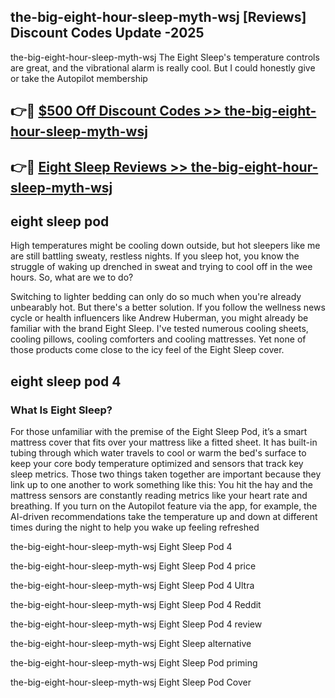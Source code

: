 ## the-big-eight-hour-sleep-myth-wsj [Reviews​] Discount Codes Update -2025

the-big-eight-hour-sleep-myth-wsj The Eight Sleep's temperature controls are great, and the vibrational alarm is really cool. But I could honestly give or take the Autopilot membership

## 👉🔴 [$500 Off Discount Codes >> the-big-eight-hour-sleep-myth-wsj](http://download.freeplayer.one?title=the-big-eight-hour-sleep-myth-wsj&ref=18-ES)

## 👉🔴 [Eight Sleep Reviews >> the-big-eight-hour-sleep-myth-wsj](http://download.freeplayer.one?title=the-big-eight-hour-sleep-myth-wsj&ref=18-ES)

## eight sleep pod

High temperatures might be cooling down outside, but hot sleepers like me are still battling sweaty, restless nights. If you sleep hot, you know the struggle of waking up drenched in sweat and trying to cool off in the wee hours. So, what are we to do?

Switching to lighter bedding can only do so much when you're already unbearably hot. But there's a better solution. If you follow the wellness news cycle or health influencers like Andrew Huberman, you might already be familiar with the brand Eight Sleep. I've tested numerous cooling sheets, cooling pillows, cooling comforters and cooling mattresses. Yet none of those products come close to the icy feel of the Eight Sleep cover.

## eight sleep pod 4

### What Is Eight Sleep?

For those unfamiliar with the premise of the Eight Sleep Pod, it’s a smart mattress cover that fits over your mattress like a fitted sheet. It has built-in tubing through which water travels to cool or warm the bed's surface to keep your core body temperature optimized and sensors that track key sleep metrics. Those two things taken together are important because they link up to one another to work something like this: You hit the hay and the mattress sensors are constantly reading metrics like your heart rate and breathing. If you turn on the Autopilot feature via the app, for example, the AI-driven recommendations take the temperature up and down at different times during the night to help you wake up feeling refreshed

the-big-eight-hour-sleep-myth-wsj Eight Sleep Pod 4

the-big-eight-hour-sleep-myth-wsj Eight Sleep Pod 4 price

the-big-eight-hour-sleep-myth-wsj Eight Sleep Pod 4 Ultra

the-big-eight-hour-sleep-myth-wsj Eight Sleep Pod 4 Reddit

the-big-eight-hour-sleep-myth-wsj Eight Sleep Pod 4 review

the-big-eight-hour-sleep-myth-wsj Eight Sleep alternative

the-big-eight-hour-sleep-myth-wsj Eight Sleep Pod priming

the-big-eight-hour-sleep-myth-wsj Eight Sleep Pod Cover